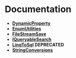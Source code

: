 # Documentation
* **[DynamicProperty](DynamicProperty)**
* **[EnumUtilities](EnumUtilities)**
* **[FileStreamSave](FileStreamSave)**
* **[IQueryableSearch](IQueryableSearch)**
* **[LinqToSql](LinqToSql) DEPRECATED**
* **[StringConversions](StringConversions)**